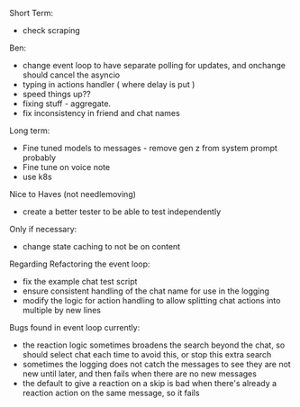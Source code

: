Short Term:

- check scraping

Ben:

- change event loop to have separate polling for updates, and onchange should cancel the asyncio
- typing in actions handler ( where delay is put )
- speed things up??
- fixing stuff - aggregate.
- fix inconsistency in friend and chat names

Long term:

- Fine tuned models to messages - remove gen z from system prompt probably
- Fine tune on voice note
- use k8s

Nice to Haves (not needlemoving)

- create a better tester to be able to test independently

Only if necessary:

- change state caching to not be on content

Regarding Refactoring the event loop:

- fix the example chat test script
- ensure consistent handling of the chat name for use in the logging
- modify the logic for action handling to allow splitting chat actions into multiple by new lines

Bugs found in event loop currently:

- the reaction logic sometimes broadens the search beyond the chat, so should select chat each time to avoid this, or stop this extra search
- sometimes the logging does not catch the messages to see they are not new until later, and then fails when there are no new messages
- the default to give a reaction on a skip is bad when there's already a reaction action on the same message, so it fails
